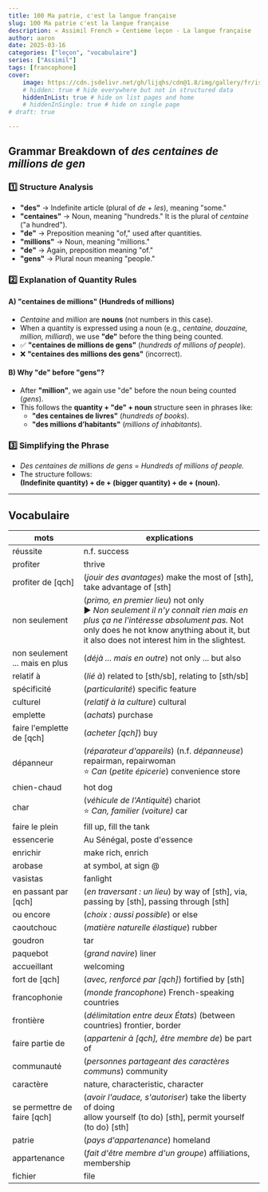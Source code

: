 ```yaml
---
title: 100 Ma patrie, c'est la langue française
slug: 100 Ma patrie c'est la langue française
description: « Assimil French » Centième leçon - La langue française
author: aaron
date: 2025-03-16
categories: ["leçon", "vocabulaire"]
series: ["Assimil"]
tags: [francophone]
cover: 
    image: https://cdn.jsdelivr.net/gh/lijqhs/cdn@1.8/img/gallery/fr/isaiah-b-Fc7hOSm1LhI-unsplash.jpg
    # hidden: true # hide everywhere but not in structured data
    hiddenInList: true # hide on list pages and home
    # hiddenInSingle: true # hide on single page
# draft: true

---
```


## Grammar Breakdown of *des centaines de millions de gen*


### **1️⃣ Structure Analysis**  
- **"des"** → Indefinite article (plural of *de* + *les*), meaning "some."  
- **"centaines"** → Noun, meaning "hundreds." It is the plural of *centaine* ("a hundred").  
- **"de"** → Preposition meaning "of," used after quantities.  
- **"millions"** → Noun, meaning "millions."  
- **"de"** → Again, preposition meaning "of."  
- **"gens"** → Plural noun meaning "people."  


### **2️⃣ Explanation of Quantity Rules**  

#### **A) "centaines de millions" (Hundreds of millions)**  
- *Centaine* and *million* are **nouns** (not numbers in this case).  
- When a quantity is expressed using a noun (e.g., *centaine, douzaine, million, milliard*), we use **"de"** before the thing being counted.  
- ✅ **"centaines de millions de gens"** (*hundreds of millions of people*).  
- ❌ **"centaines des millions des gens"** (incorrect).  

#### **B) Why "de" before "gens"?**  
- After **"million"**, we again use "de" before the noun being counted (*gens*).  
- This follows the **quantity + "de" + noun** structure seen in phrases like:  
  - **"des centaines de livres"** (*hundreds of books*).  
  - **"des millions d’habitants"** (*millions of inhabitants*).  


### **3️⃣ Simplifying the Phrase**  
- *Des centaines de millions de gens* = *Hundreds of millions of people.*  
- The structure follows:  
  **(Indefinite quantity) + de + (bigger quantity) + de + (noun).**  

---


## Vocabulaire

| mots | explications |
| ---- | ---- | 
| réussite | n.f. success |
| profiter | thrive |
| profiter de [qch] | (*jouir des avantages*) make the most of [sth], take advantage of [sth] |
| non seulement | (*primo, en premier lieu*) not only </br> ▶︎ *Non seulement il n'y connaît rien mais en plus ça ne l'intéresse absolument pas.* Not only does he not know anything about it, but it also does not interest him in the slightest. |
| non seulement ... mais en plus | (*déjà ... mais en outre*) not only ... but also |
| relatif à | (*lié à*) related to [sth/sb], relating to [sth/sb] |
| spécificité | (*particularité*) specific feature |
| culturel | (*relatif à la culture*) cultural | 
| emplette | (*achats*) purchase |
| faire l'emplette de [qch] | (*acheter [qch]*) buy |
| dépanneur | (*réparateur d'appareils*) (n.f. *dépanneuse*) repairman, repairwoman </br> ⭐ *Can* (*petite épicerie*) convenience store |
| chien-chaud | hot dog |
| char | (*véhicule de l'Antiquité*) chariot </br> ⭐ *Can, familier (voiture)* car |
| faire le plein | fill up, fill the tank |
| essencerie | Au Sénégal, poste d'essence |
| enrichir | make rich, enrich |
| arobase | at symbol, at sign @ |
| vasistas | fanlight |
| en passant par [qch] | (*en traversant : un lieu*) by way of [sth], via, passing by [sth], passing through [sth] |
| ou encore | (*choix : aussi possible*) or else |
| caoutchouc | (*matière naturelle élastique*) rubber |
| goudron | tar |
| paquebot | (*grand navire*) liner |
| accueillant | welcoming |
| fort de [qch] | (*avec, renforcé par [qch]*) fortified by [sth] |
| francophonie | (*monde francophone*) French-speaking countries |
| frontière | (*délimitation entre deux États*) (between countries) frontier, border |
| faire partie de | (*appartenir à [qch], être membre de*) be part of |
| communauté | (*personnes partageant des caractères communs*) community |
| caractère | nature, characteristic, character |
| se permettre de faire [qch] | (*avoir l'audace, s'autoriser*) take the liberty of doing </br> allow yourself (to do) [sth], permit yourself (to do) [sth] |
| patrie | (*pays d'appartenance*) homeland |
| appartenance | (*fait d'être membre d'un groupe*) affiliations, membership |
| fichier | file |